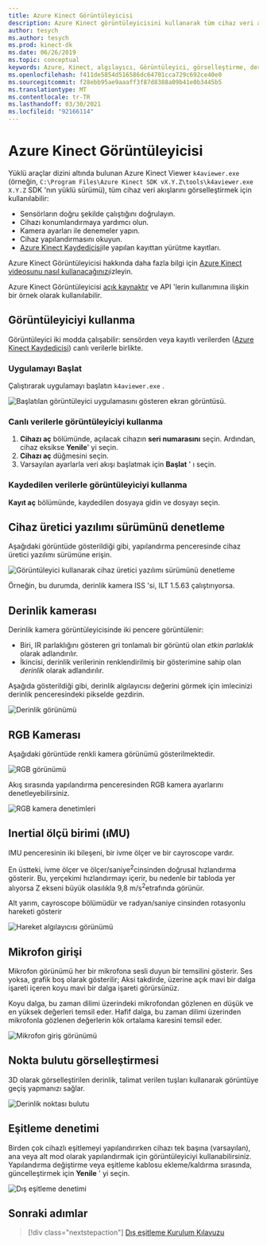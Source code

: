 ```yaml
---
title: Azure Kinect Görüntüleyicisi
description: Azure Kinect görüntüleyicisini kullanarak tüm cihaz veri akışlarını görselleştirmeyi anlayın.
author: tesych
ms.author: tesych
ms.prod: kinect-dk
ms.date: 06/26/2019
ms.topic: conceptual
keywords: Azure, Kinect, algılayıcı, Görüntüleyici, görselleştirme, derinlik, RGB, renk, İmu, ses, mikrofon, nokta bulutu
ms.openlocfilehash: f411de5854d516586dc64701cca729c692ce40e0
ms.sourcegitcommit: f28ebb95ae9aaaff3f87d8388a09b41e0b3445b5
ms.translationtype: MT
ms.contentlocale: tr-TR
ms.lasthandoff: 03/30/2021
ms.locfileid: "92166114"
---
```

# <a name="azure-kinect-viewer"></a>Azure Kinect Görüntüleyicisi

Yüklü araçlar dizini altında bulunan Azure Kinect Viewer `k4aviewer.exe` (örneğin, `C:\Program Files\Azure Kinect SDK vX.Y.Z\tools\k4aviewer.exe` `X.Y.Z` SDK 'nın yüklü sürümü), tüm cihaz veri akışlarını görselleştirmek için kullanılabilir:

* Sensörların doğru şekilde çalıştığını doğrulayın.
* Cihazı konumlandırmaya yardımcı olun.
* Kamera ayarları ile denemeler yapın.
* Cihaz yapılandırmasını okuyun.
* [Azure Kinect Kaydedicisi](azure-kinect-recorder.md)ile yapılan kayıttan yürütme kayıtları.

Azure Kinect Görüntüleyicisi hakkında daha fazla bilgi için [Azure Kinect videosunu nasıl kullanacağınızı](https://www.microsoft.com/videoplayer/embed/RE3hNwG)izleyin.

Azure Kinect Görüntüleyicisi [açık kaynaktır](https://github.com/microsoft/Azure-Kinect-Sensor-SDK/tree/develop/tools/k4aviewer) ve API 'lerin kullanımına ilişkin bir örnek olarak kullanılabilir.

## <a name="use-viewer"></a>Görüntüleyiciyi kullanma

Görüntüleyici iki modda çalışabilir: sensörden veya kayıtlı verilerden ([Azure Kinect Kaydedicisi](azure-kinect-recorder.md)) canlı verilerle birlikte.

### <a name="start-application"></a>Uygulamayı Başlat

Çalıştırarak uygulamayı başlatın `k4aviewer.exe` .

![Başlatılan görüntüleyici uygulamasını gösteren ekran görüntüsü.](./media/how-to-guides/open-viewer.png)

### <a name="use-the-viewer-with-live-data"></a>Canlı verilerle görüntüleyiciyi kullanma

1. **Cihazı aç** bölümünde, açılacak cihazın **seri numarasını** seçin. Ardından, cihaz eksikse **Yenile**' yi seçin.
2. **Cihazı aç** düğmesini seçin.
3. Varsayılan ayarlarla veri akışı başlatmak için **Başlat** ' ı seçin.

### <a name="use-the-viewer-with-recorded-data"></a>Kaydedilen verilerle görüntüleyiciyi kullanma

**Kayıt aç** bölümünde, kaydedilen dosyaya gidin ve dosyayı seçin.

## <a name="check-device-firmware-version"></a>Cihaz üretici yazılımı sürümünü denetleme

Aşağıdaki görüntüde gösterildiği gibi, yapılandırma penceresinde cihaz üretici yazılımı sürümüne erişin.

![Görüntüleyici kullanarak cihaz üretici yazılımı sürümünü denetleme](./media/how-to-guides/check-firmware-update.png)

Örneğin, bu durumda, derinlik kamera ISS 'si, ILT 1.5.63 çalıştırıyorsa.

## <a name="depth-camera"></a>Derinlik kamerası

Derinlik kamera görüntüleyicisinde iki pencere görüntülenir:

* Biri, IR parlaklığını gösteren gri tonlamalı bir görüntü olan *etkin parlaklık* olarak adlandırılır.
* İkincisi, derinlik verilerinin renklendirilmiş bir gösterimine sahip olan *derinlik* olarak adlandırılır.

Aşağıda gösterildiği gibi, derinlik algılayıcısı değerini görmek için imlecinizi derinlik penceresindeki pikselde gezdirin.

![Derinlik görünümü](./media/how-to-guides/depth-camera.png)

## <a name="rgb-camera"></a>RGB Kamerası

Aşağıdaki görüntüde renkli kamera görünümü gösterilmektedir.

![RGB görünümü](./media/how-to-guides/viewer-rgb-camera.png)

Akış sırasında yapılandırma penceresinden RGB kamera ayarlarını denetleyebilirsiniz.

![RGB kamera denetimleri](./media/how-to-guides/rgb-camera-settings.png)

## <a name="inertial-measurement-unit-imu"></a>Inertial ölçü birimi (ıMU)

IMU penceresinin iki bileşeni, bir ivme ölçer ve bir cayroscope vardır.

En üstteki, ivme ölçer ve ölçer/saniye<sup>2</sup>cinsinden doğrusal hızlandırma gösterir.  Bu, yerçekimi hızlandırmayı içerir, bu nedenle bir tabloda yer alıyorsa Z ekseni büyük olasılıkla 9,8 m/s<sup>2</sup>etrafında görünür.

Alt yarım, cayroscope bölümüdür ve radyan/saniye cinsinden rotasyonlu hareketi gösterir

![Hareket algılayıcısı görünümü](./media/how-to-guides/viewer-mu-settings.png)

## <a name="microphone-input"></a>Mikrofon girişi

Mikrofon görünümü her bir mikrofona sesli duyun bir temsilini gösterir. Ses yoksa, grafik boş olarak gösterilir; Aksi takdirde, üzerine açık mavi bir dalga işareti içeren koyu mavi bir dalga işareti görürsünüz.

Koyu dalga, bu zaman dilimi üzerindeki mikrofondan gözlenen en düşük ve en yüksek değerleri temsil eder. Hafif dalga, bu zaman dilimi üzerinden mikrofonla gözlenen değerlerin kök ortalama karesini temsil eder.

![Mikrofon giriş görünümü](./media/how-to-guides/microphone-data.png)

## <a name="point-cloud-visualization"></a>Nokta bulutu görselleştirmesi

3D olarak görselleştirilen derinlik, talimat verilen tuşları kullanarak görüntüye geçiş yapmanızı sağlar.

![Derinlik noktası bulutu](./media/how-to-guides/depth-point-cloud.png)

## <a name="synchronization-control"></a>Eşitleme denetimi

Birden çok cihazlı eşitlemeyi yapılandırırken cihazı tek başına (varsayılan), ana veya alt mod olarak yapılandırmak için görüntüleyiciyi kullanabilirsiniz.
Yapılandırma değiştirme veya eşitleme kablosu ekleme/kaldırma sırasında, güncelleştirmek için **Yenile** ' yi seçin.

![Dış eşitleme denetimi](./media/how-to-guides/sync-control.png)

## <a name="next-steps"></a>Sonraki adımlar

> [!div class="nextstepaction"]
>[Dış eşitleme Kurulum Kılavuzu](https://support.microsoft.com/help/4494429/sync-multiple-azure-kinect-dk-devices)
